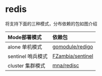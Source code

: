 # redis

将支持下面的三种模式，分布依赖的包如图介绍

| Mode部署模式      | 依赖包                                                  |
| :---------------- | :------------------------------------------------------ |
| alone 单机模式    | [gomodule/redigo](https://github.com/gomodule/redigo)   |
| sentinel 哨兵模式 | [FZambia/sentinel](https://github.com/FZambia/sentinel) |
| cluster 集群模式  | [mna/redisc](https://github.com/mna/redisc)             |

